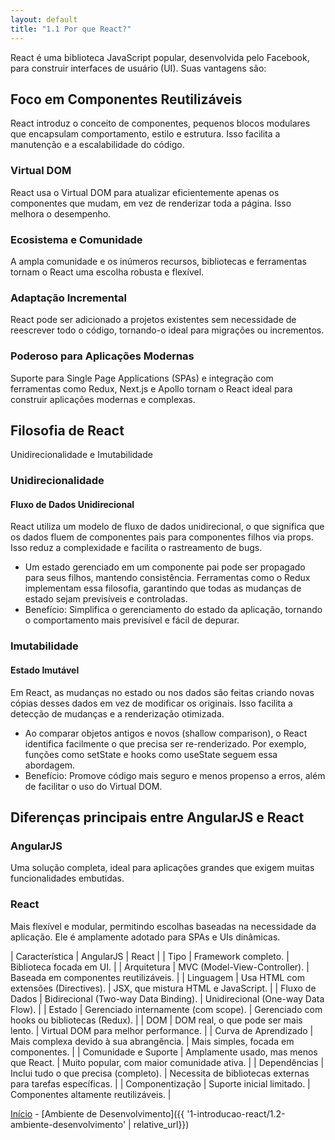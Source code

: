 ```yaml
---
layout: default
title: "1.1 Por que React?"
---
```


React é uma biblioteca JavaScript popular, desenvolvida pelo Facebook, para construir interfaces de usuário (UI). Suas vantagens são:

## Foco em Componentes Reutilizáveis

React introduz o conceito de componentes, pequenos blocos modulares que encapsulam comportamento, estilo e estrutura. Isso facilita a manutenção e a escalabilidade do código.

### Virtual DOM

React usa o Virtual DOM para atualizar eficientemente apenas os componentes que mudam, em vez de renderizar toda a página. Isso melhora o desempenho.

### Ecosistema e Comunidade

A ampla comunidade e os inúmeros recursos, bibliotecas e ferramentas tornam o React uma escolha robusta e flexível.

### Adaptação Incremental

React pode ser adicionado a projetos existentes sem necessidade de reescrever todo o código, tornando-o ideal para migrações ou incrementos.

### Poderoso para Aplicações Modernas

Suporte para Single Page Applications (SPAs) e integração com ferramentas como Redux, Next.js e Apollo tornam o React ideal para construir aplicações modernas e complexas.

## Filosofia de React

Unidirecionalidade e Imutabilidade

### Unidirecionalidade

#### Fluxo de Dados Unidirecional

React utiliza um modelo de fluxo de dados unidirecional, o que significa que os dados fluem de componentes pais para componentes filhos via props. Isso reduz a complexidade e facilita o rastreamento de bugs.

* Um estado gerenciado em um componente pai pode ser propagado para seus filhos, mantendo consistência.
Ferramentas como o Redux implementam essa filosofia, garantindo que todas as mudanças de estado sejam previsíveis e controladas.
* Benefício: Simplifica o gerenciamento do estado da aplicação, tornando o comportamento mais previsível e fácil de depurar.

### Imutabilidade

#### Estado Imutável

Em React, as mudanças no estado ou nos dados são feitas criando novas cópias desses dados em vez de modificar os originais. Isso facilita a detecção de mudanças e a renderização otimizada.

* Ao comparar objetos antigos e novos (shallow comparison), o React identifica facilmente o que precisa ser re-renderizado.
Por exemplo, funções como setState e hooks como useState seguem essa abordagem.
* Benefício: Promove código mais seguro e menos propenso a erros, além de facilitar o uso do Virtual DOM.

## Diferenças principais entre AngularJS e React

### AngularJS

Uma solução completa, ideal para aplicações grandes que exigem muitas funcionalidades embutidas.

### React

 Mais flexível e modular, permitindo escolhas baseadas na necessidade da aplicação. Ele é amplamente adotado para SPAs e UIs dinâmicas.

| Característica        | AngularJS                                | React                                                       |
| Tipo                  | Framework completo.                      | Biblioteca focada em UI.                                    |
| Arquitetura           | MVC (Model-View-Controller).             | Baseada em componentes reutilizáveis.                       |
| Linguagem             | Usa HTML com extensões (Directives).     | JSX, que mistura HTML e JavaScript.                         |
| Fluxo de Dados        | Bidirecional (Two-way Data Binding).     | Unidirecional (One-way Data Flow).                          |
| Estado                | Gerenciado internamente (com scope).     | Gerenciado com hooks ou bibliotecas (Redux).                |
| DOM                   | DOM real, o que pode ser mais lento.     | Virtual DOM para melhor performance.                        |
| Curva de Aprendizado  | Mais complexa devido à sua abrangência.  | Mais simples, focada em componentes.                        |
| Comunidade e Suporte  | Amplamente usado, mas menos que React.   | Muito popular, com maior comunidade ativa.                  |
| Dependências          | Inclui tudo o que precisa (completo).    | Necessita de bibliotecas externas para tarefas específicas. |
| Componentização       | Suporte inicial limitado.                | Componentes altamente reutilizáveis.                        |

[Início](../../) - [Ambiente de Desenvolvimento]({{ '1-introducao-react/1.2-ambiente-desenvolvimento' | relative_url}})
